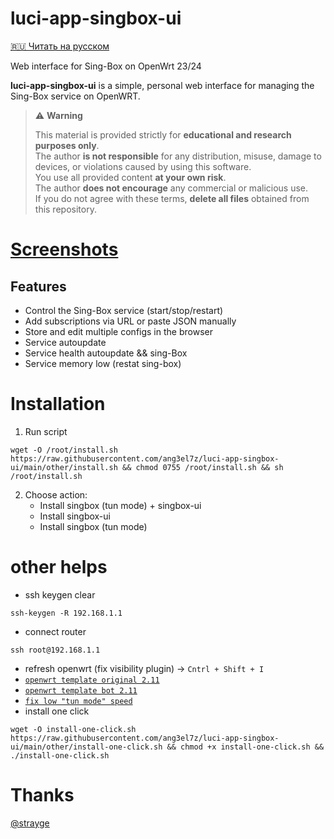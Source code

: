 # luci-app-singbox-ui

[🇷🇺 Читать на русском](./README.ru.md)

Web interface for Sing-Box on OpenWrt 23/24

**luci-app-singbox-ui** is a simple, personal web interface for managing the Sing-Box service on OpenWRT.

> ⚠️ **Warning**
>
> This material is provided strictly for **educational and research purposes only**.  
> The author **is not responsible** for any distribution, misuse, damage to devices, or violations caused by using this software.  
> You use all provided content **at your own risk**.  
> The author **does not encourage** any commercial or malicious use.  
> If you do not agree with these terms, **delete all files** obtained from this repository.

# [Screenshots](./preview.md)

## Features
- Control the Sing-Box service (start/stop/restart)
- Add subscriptions via URL or paste JSON manually
- Store and edit multiple configs in the browser
- Service autoupdate
- Service health autoupdate && sing-Box
- Service memory low (restat sing-box)

# Installation

1. Run script
```shell
wget -O /root/install.sh https://raw.githubusercontent.com/ang3el7z/luci-app-singbox-ui/main/other/install.sh && chmod 0755 /root/install.sh && sh /root/install.sh
```

2. Choose action:
    - Install singbox (tun mode) + singbox-ui
    - Install singbox-ui
    - Install singbox (tun mode)

# other helps
 - ssh keygen clear
```shell
ssh-keygen -R 192.168.1.1
```
 - connect router
```shell
ssh root@192.168.1.1
```
 - refresh openwrt (fix visibility plugin) -> `Cntrl + Shift + I`
 - [`openwrt template original 2.11`](https://raw.githubusercontent.com/ang3el7z/luci-app-singbox-ui/main/other/file/openwrt-template-original-openwrt_2.11.json)
 - [`openwrt template bot 2.11`](https://raw.githubusercontent.com/ang3el7z/luci-app-singbox-ui/main/other/file/openwrt-template-bot-openwrt_2.11.json)
 - [`fix low "tun mode" speed`](https://github.com/ang3el7z/luci-app-singbox-ui/issues/1)
 - install one click
```shell
wget -O install-one-click.sh https://raw.githubusercontent.com/ang3el7z/luci-app-singbox-ui/main/other/install-one-click.sh && chmod +x install-one-click.sh && ./install-one-click.sh
```

# Thanks
[@strayge](https://github.com/strayge)
